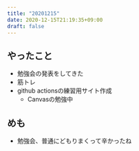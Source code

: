 ```yaml
---
title: "20201215"
date: 2020-12-15T21:19:35+09:00
draft: false
---
```


## やったこと
* 勉強会の発表をしてきた
* 筋トレ
* github actionsの練習用サイト作成
  * Canvasの勉強中


## めも
* 勉強会、普通にどもりまくって辛かったね
